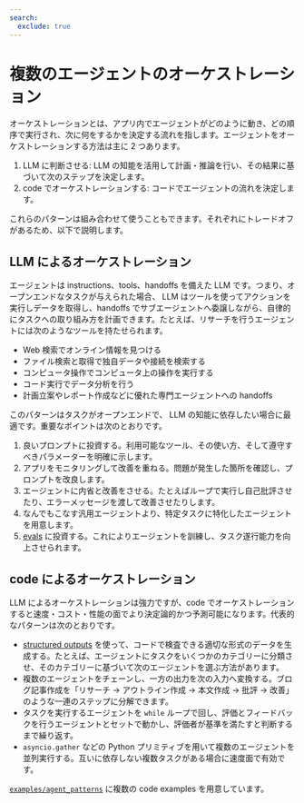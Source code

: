 ```yaml
---
search:
  exclude: true
---
```

# 複数のエージェントのオーケストレーション

オーケストレーションとは、アプリ内でエージェントがどのように動き、どの順序で実行され、次に何をするかを決定する流れを指します。エージェントをオーケストレーションする方法は主に 2 つあります。

1.  LLM に判断させる:  LLM の知能を活用して計画・推論を行い、その結果に基づいて次のステップを決定します。  
2.  code でオーケストレーションする: コードでエージェントの流れを決定します。

これらのパターンは組み合わせて使うこともできます。それぞれにトレードオフがあるため、以下で説明します。

## LLM によるオーケストレーション

エージェントは instructions、tools、handoffs を備えた  LLM です。つまり、オープンエンドなタスクが与えられた場合、 LLM はツールを使ってアクションを実行しデータを取得し、handoffs でサブエージェントへ委譲しながら、自律的にタスクへの取り組み方を計画できます。たとえば、リサーチを行うエージェントには次のようなツールを持たせられます。

-   Web 検索でオンライン情報を見つける  
-   ファイル検索と取得で独自データや接続を検索する  
-   コンピュータ操作でコンピュータ上の操作を実行する  
-   コード実行でデータ分析を行う  
-   計画立案やレポート作成などに優れた専門エージェントへの handoffs  

このパターンはタスクがオープンエンドで、 LLM の知能に依存したい場合に最適です。重要なポイントは次のとおりです。

1.  良いプロンプトに投資する。利用可能なツール、その使い方、そして遵守すべきパラメーターを明確に示します。  
2.  アプリをモニタリングして改善を重ねる。問題が発生した箇所を確認し、プロンプトを改良します。  
3.  エージェントに内省と改善をさせる。たとえばループで実行し自己批評させたり、エラーメッセージを渡して改善させたりします。  
4.  なんでもこなす汎用エージェントより、特定タスクに特化したエージェントを用意します。  
5.  [evals](https://platform.openai.com/docs/guides/evals) に投資する。これによりエージェントを訓練し、タスク遂行能力を向上させられます。  

## code によるオーケストレーション

LLM によるオーケストレーションは強力ですが、code でオーケストレーションすると速度・コスト・性能の面でより決定論的かつ予測可能になります。代表的なパターンは次のとおりです。

-   [structured outputs](https://platform.openai.com/docs/guides/structured-outputs) を使って、コードで検査できる適切な形式のデータを生成する。たとえば、エージェントにタスクをいくつかのカテゴリーに分類させ、そのカテゴリーに基づいて次のエージェントを選ぶ方法があります。  
-   複数のエージェントをチェーンし、一方の出力を次の入力へ変換する。ブログ記事作成を「リサーチ → アウトライン作成 → 本文作成 → 批評 → 改善」のような一連のステップに分解できます。  
-   タスクを実行するエージェントを `while` ループで回し、評価とフィードバックを行うエージェントとセットで動かし、評価者が基準を満たすと判断するまで繰り返す。  
-   `asyncio.gather` などの Python プリミティブを用いて複数のエージェントを並列実行する。互いに依存しない複数タスクがある場合に速度面で有効です。  

[`examples/agent_patterns`](https://github.com/openai/openai-agents-python/tree/main/examples/agent_patterns) に複数の code examples を用意しています。